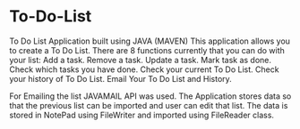 # To-Do-List
To Do List Application built using JAVA (MAVEN)
This application allows you to create a To Do List.
There are 8 functions currently that you can do with your list:
  Add a task.
  Remove a task.
  Update a task.
  Mark task as done.
  Check which tasks you have done.
  Check your current To Do List.
  Check your history of To Do List.
  Email Your To Do List and History.

For Emailing the list JAVAMAIL API was used.
The Application stores data so that the previous list can be imported and user can edit that list.
The data is stored in NotePad using FileWriter and imported using FileReader class.
